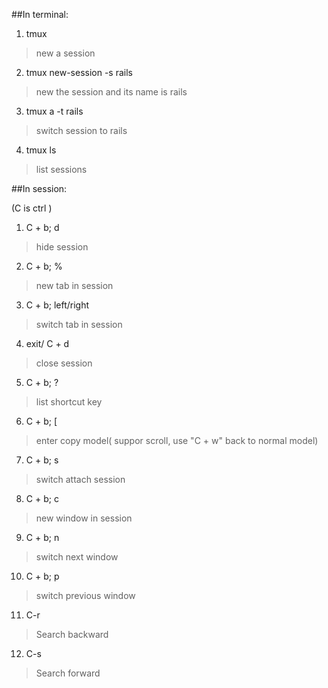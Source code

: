 ##In terminal:

1. tmux
> new a session

2. tmux new-session -s rails
> new the session and its name is rails

3. tmux a -t rails
> switch session to rails

4. tmux ls
> list sessions

##In session:

(C is ctrl )

1. C + b; d
> hide session

2. C + b; %
> new tab in session

3. C + b; left/right
> switch tab in session

4. exit/ C + d
> close session

5. C + b; ?
> list shortcut key

6. C + b; [
> enter copy model( suppor scroll, use "C + w" back to normal model)

7. C + b; s
> switch attach session

8. C + b; c
> new window in session

9. C + b; n
> switch next window

10. C + b; p
> switch previous window

11. C-r
> Search backward

12. C-s
> Search forward
